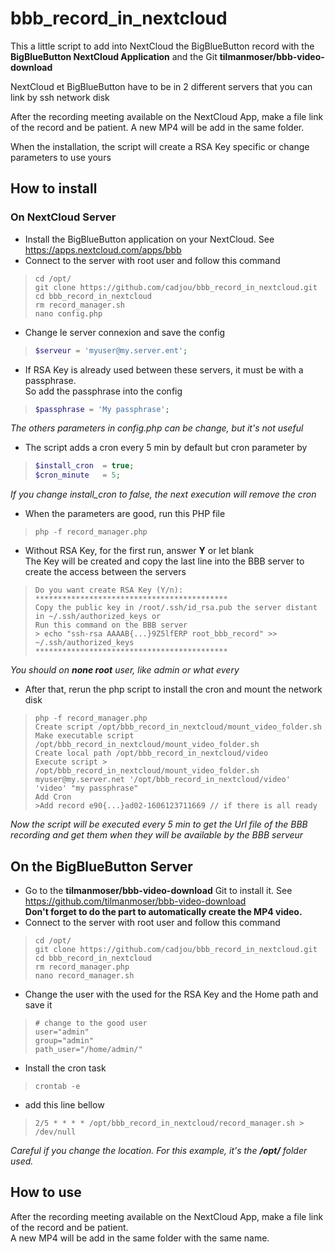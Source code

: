 # bbb_record_in_nextcloud
This a little script to add into NextCloud the BigBlueButton record 
with the **BigBlueButton NextCloud Application** and the Git **tilmanmoser/bbb-video-download** 

NextCloud et BigBlueButton have to be in 2 different servers that you can link by ssh network disk

After the recording meeting available on the NextCloud App, make a file link of the record and be patient. A new MP4 will be add in the same folder.

When the installation, the script will create a RSA Key specific or change parameters to use yours

## How to install
### On NextCloud Server
- Install the BigBlueButton application on your NextCloud. See https://apps.nextcloud.com/apps/bbb
- Connect to the server with root user and follow this command
>```shell script
>cd /opt/
>git clone https://github.com/cadjou/bbb_record_in_nextcloud.git
>cd bbb_record_in_nextcloud
>rm record_manager.sh
>nano config.php
>```
- Change le server connexion and save the config
>```php
>$serveur = 'myuser@my.server.ent';
>```
- If RSA Key is already used between these servers, it must be with a passphrase.\
So add the passphrase into the config
>```php
>$passphrase = 'My passphrase';
>```
*The others parameters in config.php can be change, but it's not useful*
- The script adds a cron every 5 min by default but cron parameter by
>```php
>$install_cron  = true;
>$cron_minute   = 5;
>```
*If you change install_cron to false, the next execution will remove the cron*
- When the parameters are good, run this PHP file
>```shell script
>php -f record_manager.php
>```
- Without RSA Key, for the first run, answer **Y** or let blank\
The Key will be created and copy the last line into the BBB server to create the access between the servers
>```
>Do you want create RSA Key (Y/n):
>*******************************************
>Copy the public key in /root/.ssh/id_rsa.pub the server distant in ~/.ssh/authorized_keys or
>Run this command on the BBB server
>> echo "ssh-rsa AAAAB{...}9Z5lfERP root_bbb_record" >> ~/.ssh/authorized_keys
>*******************************************
>```
*You should on **none root** user, like admin or what every*
- After that, rerun the php script to install the cron and mount the network disk
>```shell script
>php -f record_manager.php
>Create script /opt/bbb_record_in_nextcloud/mount_video_folder.sh
>Make executable script /opt/bbb_record_in_nextcloud/mount_video_folder.sh
>Create local path /opt/bbb_record_in_nextcloud/video
>Execute script > /opt/bbb_record_in_nextcloud/mount_video_folder.sh myuser@my.server.net '/opt/bbb_record_in_nextcloud/video' 'video' "my passphrase"
>Add Cron
>>Add record e90{...}ad02-1606123711669 // if there is all ready
>```
*Now the script will be executed every 5 min to get the Url file of the BBB recording and get them when they will be available by the BBB serveur*

## On the BigBlueButton Server
- Go to the **tilmanmoser/bbb-video-download** Git to install it. See https://github.com/tilmanmoser/bbb-video-download \
**Don't forget to do the part to automatically create the MP4 video.**
- Connect to the server with root user and follow this command
>```shell script
>cd /opt/
>git clone https://github.com/cadjou/bbb_record_in_nextcloud.git
>cd bbb_record_in_nextcloud
>rm record_manager.php
>nano record_manager.sh
>```
- Change the user with the used for the RSA Key and the Home path and save it
>```shell script
># change to the good user
>user="admin"
>group="admin"
>path_user="/home/admin/"
>```
- Install the cron task
>```shell script
>crontab -e
>```
- add this line bellow
>```shell script
>2/5 * * * * /opt/bbb_record_in_nextcloud/record_manager.sh > /dev/null
>```
*Careful if you change the location. For this example, it's the **/opt/** folder used.*

## How to use
After the recording meeting available on the NextCloud App, make a file link of the record and be patient.\
A new MP4 will be add in the same folder with the same name.

